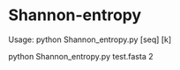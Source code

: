 # Shannon-entropy

Usage: python Shannon_entropy.py [seq] [k]

python Shannon_entropy.py test.fasta 2
